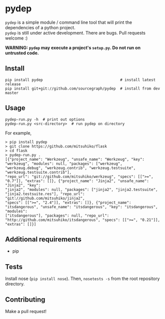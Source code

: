 pydep
=====

`pydep` is a simple module / command line tool that will print the dependencies of a python project.<br>
`pydep` is still under active development. There are bugs. Pull requests welcome :)

__WARNING: `pydep` may execute a project's `setup.py`. Do not run on untrusted code.__

Install
-----
```
pip install pydep                                   # install latest release
pip install git+git://github.com/sourcegraph/pydep  # install from dev master
```

Usage
-----

```
pydep-run.py -h  # print out options
pydep-run.py <src-directory>  # run pydep on directory
```

For example,
```
> pip install pydep
> git clone https://github.com/mitsuhiko/flask
> cd flask
> pydep-run.py .
[{"project_name": "Werkzeug", "unsafe_name": "Werkzeug", "key": "werkzeug", "modules": null, "packages": ["werkzeug", "werkzeug.debug", "werkzeug.contrib", "werkzeug.testsuite", "werkzeug.testsuite.contrib"],
"repo_url": "git://github.com/mitsuhiko/werkzeug", "specs": [[">=", "0.7"]], "extras": []}, {"project_name": "Jinja2", "unsafe_name": "Jinja2", "key":
"jinja2", "modules": null, "packages": ["jinja2", "jinja2.testsuite", "jinja2.testsuite.res"], "repo_url": "git://github.com/mitsuhiko/jinja2",
"specs": [[">=", "2.4"]], "extras": []}, {"project_name": "itsdangerous", "unsafe_name": "itsdangerous", "key": "itsdangerous", "modules":
["itsdangerous"], "packages": null, "repo_url": "http://github.com/mitsuhiko/itsdangerous", "specs": [[">=", "0.21"]], "extras": []}]
```

Additional requirements
-----
- pip

Tests
-----
Install nose (`pip install nose`). Then, `nosetests -s` from the root repository directory.

Contributing
------------
Make a pull request!
